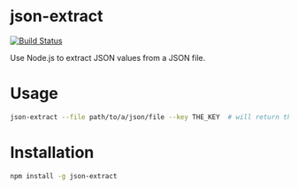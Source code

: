 # json-extract

[![Build Status](https://travis-ci.org/greglearns/json-extract.png?branch=master)](https://travis-ci.org/greglearns/json-extract)

Use Node.js to extract JSON values from a JSON file.

# Usage

```bash
json-extract --file path/to/a/json/file --key THE_KEY  # will return the value associated with THE_KEY
```

# Installation

```bash
npm install -g json-extract
```

